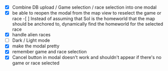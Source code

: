 - [x] Combine DB upload / Game selection / race selection into one modal
- [x] be able to reopen the modal from the map view to reselect the game or race -[ ] Instead of assuming that Sol is the homeworld that the map should be anchored to, dynamically find the homeworld for the selected race
- [x] handle alien races
- [ ] Dark / Light mode
- [x] make the modal pretty
- [x] remember game and race selection
- [x] Cancel button in modal doesn't work and shouldn't appear if there's no game or race selected
